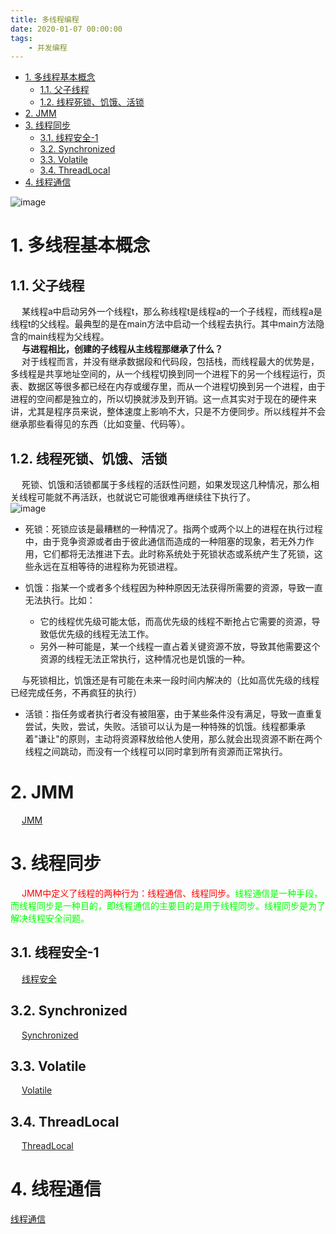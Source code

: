 ```yaml
---
title: 多线程编程
date: 2020-01-07 00:00:00
tags:
    - 并发编程
---
```


<!-- TOC -->

- [1. 多线程基本概念](#1-多线程基本概念)
    - [1.1. 父子线程](#11-父子线程)
    - [1.2. 线程死锁、饥饿、活锁](#12-线程死锁饥饿活锁)
- [2. JMM](#2-jmm)
- [3. 线程同步](#3-线程同步)
    - [3.1. 线程安全-1](#31-线程安全-1)
    - [3.2. Synchronized](#32-synchronized)
    - [3.3. Volatile](#33-volatile)
    - [3.4. ThreadLocal](#34-threadlocal)
- [4. 线程通信](#4-线程通信)

<!-- /TOC -->

![image](https://gitee.com/wt1814/pic-host/raw/master/images/java/concurrent/multi-27.png)  

# 1. 多线程基本概念  

## 1.1. 父子线程  
&emsp; 某线程a中启动另外一个线程t，那么称线程t是线程a的一个子线程，而线程a是线程t的父线程。最典型的是在main方法中启动一个线程去执行。其中main方法隐含的main线程为父线程。  
&emsp; **与进程相比，创建的子线程从主线程那继承了什么？**  
&emsp; 对于线程而言，并没有继承数据段和代码段，包括栈，而线程最大的优势是，多线程是共享地址空间的，从一个线程切换到同一个进程下的另一个线程运行，页表、数据区等很多都已经在内存或缓存里，而从一个进程切换到另一个进程，由于进程的空间都是独立的，所以切换就涉及到开销。这一点其实对于现在的硬件来讲，尤其是程序员来说，整体速度上影响不大，只是不方便同步。所以线程并不会继承那些看得见的东西（比如变量、代码等）。 

## 1.2. 线程死锁、饥饿、活锁  
&emsp; 死锁、饥饿和活锁都属于多线程的活跃性问题，如果发现这几种情况，那么相关线程可能就不再活跃，也就说它可能很难再继续往下执行了。  
![image](https://gitee.com/wt1814/pic-host/raw/master/images/java/concurrent/multi-1.png)  

* 死锁：死锁应该是最糟糕的一种情况了。指两个或两个以上的进程在执行过程中，由于竞争资源或者由于彼此通信而造成的一种阻塞的现象，若无外力作用，它们都将无法推进下去。此时称系统处于死锁状态或系统产生了死锁，这些永远在互相等待的进程称为死锁进程。  

* 饥饿：指某一个或者多个线程因为种种原因无法获得所需要的资源，导致一直无法执行。比如：  
    * 它的线程优先级可能太低，而高优先级的线程不断抢占它需要的资源，导致低优先级的线程无法工作。  
    * 另外一种可能是，某一个线程一直占着关键资源不放，导致其他需要这个资源的线程无法正常执行，这种情况也是饥饿的一种。   

&emsp; 与死锁相比，饥饿还是有可能在未来一段时间内解决的（比如高优先级的线程已经完成任务，不再疯狂的执行）  

* 活锁：指任务或者执行者没有被阻塞，由于某些条件没有满足，导致一直重复尝试，失败，尝试，失败。活锁可以认为是一种特殊的饥饿。线程都秉承着"谦让"的原则，主动将资源释放给他人使用，那么就会出现资源不断在两个线程之间跳动，而没有一个线程可以同时拿到所有资源而正常执行。  

# 2. JMM  
&emsp; [JMM](/docs/java/concurrent/JMM.md)  

# 3. 线程同步  
&emsp; <font color = "red">JMM中定义了线程的两种行为：线程通信、线程同步。</font><font color = "lime">线程通信是一种手段，而线程同步是一种目的，即线程通信的主要目的是用于线程同步。线程同步是为了解决线程安全问题。</font>  

## 3.1. 线程安全-1  
&emsp; [线程安全](/docs/java/concurrent/线程安全.md)
  
## 3.2. Synchronized  
&emsp; [Synchronized](/docs/java/concurrent/Synchronized.md)  

## 3.3. Volatile  
&emsp; [Volatile](/docs/java/concurrent/Volatile.md)  

## 3.4. ThreadLocal  
&emsp; [ThreadLocal](/docs/java/concurrent/ThreadLocal.md)  

# 4. 线程通信  
[线程通信](/docs/java/concurrent/线程通信.md)   

